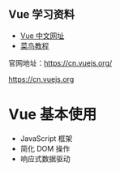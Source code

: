 ## Vue 学习资料

+ [Vue 中文网址](https://cn.vuejs.org/)
+ [菜鸟教程](https://www.runoob.com/vue2/vue-tutorial.html)

官网地址：https://cn.vuejs.org/

https://cn.vuejs.org

# Vue 基本使用

+ JavaScript 框架
+ 简化 DOM 操作
+ 响应式数据驱动



